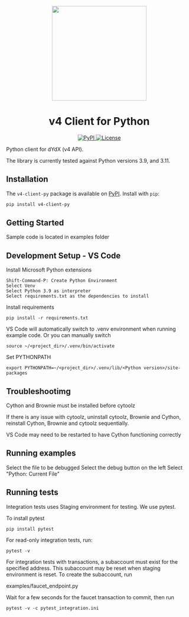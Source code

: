 <p align="center"><img src="https://dydx.exchange/icon.svg?" width="256" /></p>

<h1 align="center">v4 Client for Python</h1>

<div align="center">
  <a href='https://pypi.org/project/v4-client-py'>
    <img src='https://img.shields.io/pypi/v/v4-client-py.svg' alt='PyPI'/>
  </a>
  <a href='https://github.com/dydxprotocol/v4-clients/blob/main/v4-client-py/LICENSE'>
    <img src='https://img.shields.io/badge/License-BSL_1.1-blue' alt='License' />
  </a>
</div>

Python client for dYdX (v4 API).

The library is currently tested against Python versions 3.9, and 3.11.

## Installation

The `v4-client-py` package is available on [PyPI](https://pypi.org/project/v4-client-py). Install with `pip`:

```bash
pip install v4-client-py
```

## Getting Started

Sample code is located in examples folder

## Development Setup - VS Code

Install Microsoft Python extensions
```
Shift-Command-P: Create Python Environment
Select Venv
Select Python 3.9 as interpreter
Select requirements.txt as the dependencies to install
```


Install requirements
```
pip install -r requirements.txt
```

VS Code will automatically switch to .venv environment when running example code. Or you can manually switch

```
source ~/<project_dir>/.venv/bin/activate
```

Set PYTHONPATH

```
export PYTHONPATH=~/<project_dir>/.venv/lib/<Python version>/site-packages
```

## Troubleshootimg

Cython and Brownie must be installed before cytoolz

If there is any issue with cytoolz, uninstall cytoolz, Brownie and Cython, reinstall Cython, Brownie and cytoolz sequentially.

VS Code may need to be restarted to have Cython functioning correctly


## Running examples

Select the file to be debugged
Select the debug button on the left
Select "Python: Current File" 

## Running tests

Integration tests uses Staging environment for testing. We use pytest.

To install pytest

```
pip install pytest
```

For read-only integration tests, run:

```
pytest -v
```

For integration tests with transactions, a subaccount must exist for the specified address.
This subaccount may be reset when staging environment is reset. To create the subaccount, run

examples/faucet_endpoint.py

Wait for a few seconds for the faucet transaction to commit, then run

```
pytest -v -c pytest_integration.ini 
```
